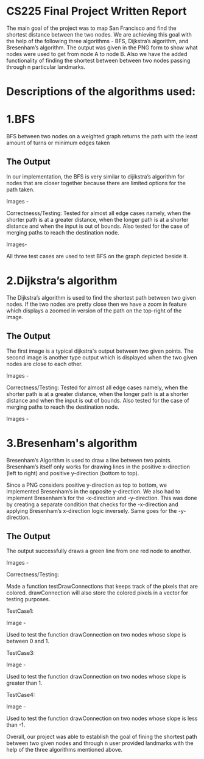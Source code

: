 # CS225 Final Project Written Report

The main goal of the project was to map San Francisco and find the shortest distance between the two nodes. We are achieving this goal with the help of the following three algorithms - BFS, Dijkstra’s algorithm, and Bresenham’s algorithm. The output was given in the PNG form to show what nodes were used to get from node A to node B. Also we have the added functionality of finding the shortest between between two nodes passing through n particular landmarks.

# Descriptions of the algorithms used:

# 1.BFS
BFS between two nodes on a weighted graph returns the path with the least amount of turns or minimum edges taken
## The Output
In our implementation, the BFS is very similar to dijikstra’s algorithm for nodes that are closer together because there are limited options for the path taken.

Images - 

Correctnesss/Testing:
Tested for almost all edge cases namely, when the shorter path is at a greater distance, when the longer path is at a shorter distance and when the input is out of bounds. Also tested for the case of merging paths to reach the destination node.

Images-

All three test cases are used to test BFS on the graph depicted beside it.

# 2.Dijkstra’s algorithm

 The Dijkstra’s algorithm is used to find the shortest path between two given nodes. If the two nodes are pretty close then we have a zoom in feature which displays a zoomed in version of the path on the top-right of the image. 
 
 ## The Output
 
 The first image is a typical dijkstra's output between two given points. The second image is another type output which is displayed when the two given nodes are close to each other.
 
 Images - 
 
 Correctness/Testing:
 Tested for almost all edge cases namely, when the shorter path is at a greater distance, when the longer path is at a shorter distance and when the input is out of bounds. Also tested for the case of merging paths to reach the destination node.
 
 Images - 
 
 # 3.Bresenham's algorithm
 
 Bresenham’s Algorithm is used to draw a line between two points. Bresenham’s itself only works for drawing lines in the positive x-direction (left to right) and positive y-direction (bottom to top).

Since a PNG considers positive y-direction as top to bottom, we implemented Bresenham’s in the opposite y-direction. We also had to implement Bresenham’s for the -x-direction and -y-direction. This was done by creating a separate condition that checks for the -x-direction and applying Bresenham’s x-direction logic inversely. Same goes for the -y-direction.

## The Output

The output successfully draws a green line from one red node to another.

 
 Images - 
 
 Correctness/Testing:
 
 Made a function testDrawConnections that keeps track of the pixels that are colored.
drawConnection will also store the colored pixels in a vector for testing purposes.
 
 TestCase1:

 Image -
 
 Used to test the function drawConnection on two nodes whose slope is between 0 and 1.
 
 TestCase3:

 Image -
 
Used to test the function drawConnection on two nodes whose slope is greater than 1.

 TestCase4:

 Image - 
 
 Used to test the function drawConnection on two nodes whose slope is less than -1.

Overall, our project was able to establish the goal of fining the shortest path between two given nodes and through n user provided landmarks with the help of the three algorithms mentioned above. 
 
